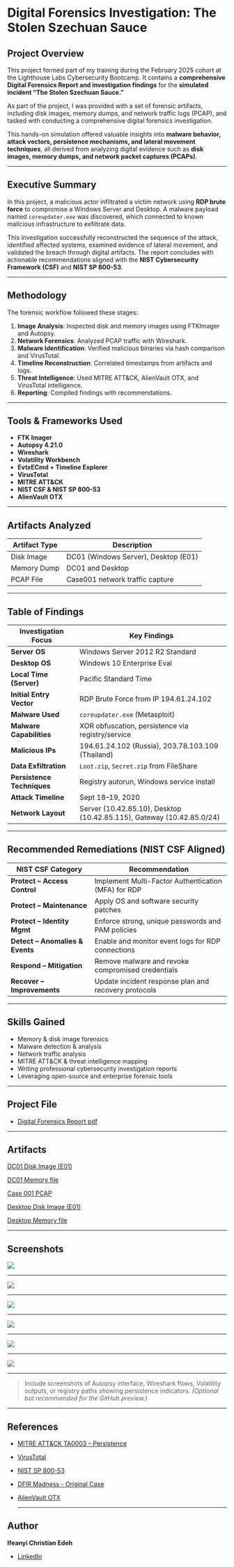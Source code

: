 # Digital Forensics Investigation: The Stolen Szechuan Sauce

##  Project Overview

This project formed part of my training during the February 2025 cohort at the Lighthouse Labs Cybersecurity Bootcamp. It contains a **comprehensive Digital Forensics Report and investigation findings** for the **simulated incident “The Stolen Szechuan Sauce.”**  

 As part of the project, I was provided with a set of forensic artifacts, including disk images, memory dumps, and network traffic logs (PCAP), and tasked with conducting a comprehensive digital forensics investigation. 
 
This hands-on simulation offered valuable insights into **malware behavior, attack vectors, persistence mechanisms, and lateral movement techniques**, all derived from analyzing digital evidence such as **disk images, memory dumps, and network packet captures (PCAPs)**.
 
---

##  Executive Summary

In this project, a malicious actor infiltrated a victim network using **RDP brute force** to compromise a Windows Server and Desktop. A malware payload named `coreupdater.exe` was discovered, which connected to known malicious infrastructure to exfiltrate data.

This investigation successfully reconstructed the sequence of the attack, identified affected systems, examined evidence of lateral movement, and validated the breach through digital artifacts. The report concludes with actionable recommendations aligned with the **NIST Cybersecurity Framework (CSF)** and **NIST SP 800-53**.

---

##  Methodology

The forensic workflow followed these stages:

1. **Image Analysis**: Inspected disk and memory images using FTKImager and Autopsy.
2. **Network Forensics**: Analyzed PCAP traffic with Wireshark.
3. **Malware Identification**: Verified malicious binaries via hash comparison and VirusTotal.
4. **Timeline Reconstruction**: Correlated timestamps from artifacts and logs.
5. **Threat Intelligence**: Used MITRE ATT&CK, AlienVault OTX, and VirusTotal intelligence.
6. **Reporting**: Compiled findings with recommendations.

---

##  Tools & Frameworks Used

- **FTK Imager**
- **Autopsy 4.21.0**
- **Wireshark**
- **Volatility Workbench**
- **EvtxECmd + Timeline Explorer**
- **VirusTotal**
- **MITRE ATT&CK**
- **NIST CSF & NIST SP 800-53**
- **AlienVault OTX**

---

##  Artifacts Analyzed

| Artifact Type          | Description                              |
|------------------------|------------------------------------------|
| Disk Image             | DC01 (Windows Server), Desktop (E01)     |
| Memory Dump            | DC01 and Desktop                         |
| PCAP File              | Case001 network traffic capture          |

---

##  Table of Findings

| Investigation Focus              | Key Findings |
|----------------------------------|--------------|
| **Server OS**                    | Windows Server 2012 R2 Standard |
| **Desktop OS**                   | Windows 10 Enterprise Eval |
| **Local Time (Server)**          | Pacific Standard Time |
| **Initial Entry Vector**         | RDP Brute Force from IP 194.61.24.102 |
| **Malware Used**                 | `coreupdater.exe` (Metasploit) |
| **Malware Capabilities**         | XOR obfuscation, persistence via registry/service |
| **Malicious IPs**               | 194.61.24.102 (Russia), 203.78.103.109 (Thailand) |
| **Data Exfiltration**            | `Loot.zip`, `Secret.zip` from FileShare |
| **Persistence Techniques**       | Registry autorun, Windows service install |
| **Attack Timeline**              | Sept 18–19, 2020 |
| **Network Layout**               | Server (10.42.85.10), Desktop (10.42.85.115), Gateway (10.42.85.0/24) |

---

##  Recommended Remediations (NIST CSF Aligned)

| NIST CSF Category               | Recommendation                                                   |
|--------------------------------|------------------------------------------------------------------|
| **Protect – Access Control**   | Implement Multi-Factor Authentication (MFA) for RDP              |
| **Protect – Maintenance**      | Apply OS and software security patches                          |
| **Protect – Identity Mgmt**    | Enforce strong, unique passwords and PAM policies               |
| **Detect – Anomalies & Events**| Enable and monitor event logs for RDP connections               |
| **Respond – Mitigation**       | Remove malware and revoke compromised credentials               |
| **Recover – Improvements**     | Update incident response plan and recovery protocols            |

---

##  Skills Gained

- Memory & disk image forensics
- Malware detection & analysis
- Network traffic analysis
- MITRE ATT&CK & threat intelligence mapping
- Writing professional cybersecurity investigation reports
- Leveraging open-source and enterprise forensic tools

---

##  Project File

-  [Digital Forensics Report pdf](Docs/Digital_Forensics_Report.pdf)
  
---

## Artifacts 

[DC01 Disk Image (E01)](https://dfirmadness.com/case001/DC01-E01.zip)

[DC01 Memory file](https://dfirmadness.com/case001/DC01-memory.zip)

[Case 001 PCAP](https://dfirmadness.com/case001/case001-pcap.zip)

[Desktop Disk Image (E01)](https://dfirmadness.com/case001/DESKTOP-E01.zip)

[Desktop Memory file](https://dfirmadness.com/case001/DESKTOP-SDN1RPT-memory.zip) 

---

##  Screenshots

![](Screenshots/OS_Discovery_Server.png)

---

![](Screenshots/OS_Discovery_Desktop.png)

---

![](Screenshots/Initial_Entry_Vector.png)

---

![](Screenshots/VirusTotal_Coreupdater_exe.png)

---

![](Screenshots/Coreupdater_download_exe.png)

---

![](Screenshots/Local_Time_Server.png)

---


> Include screenshots of Autopsy interface, Wireshark flows, Volatility outputs, or registry paths showing persistence indicators. *(Optional but recommended for the GitHub preview.)*

---

##  References

- [MITRE ATT&CK TA0003 – Persistence](https://attack.mitre.org/tactics/TA0003/)
- [VirusTotal](https://www.virustotal.com/)
- [NIST SP 800-53](https://csrc.nist.gov/publications/detail/sp/800-53/rev-5/final)
- [DFIR Madness - Original Case](https://dfirmadness.com/answers-to-szechuan-case-001/)
- [AlienVault OTX](https://otx.alienvault.com/)


  ---


##  Author

**Ifeanyi Christian Edeh**  
- [LinkedIn](https://www.linkedin.com/in/ifeanyiedeh)
